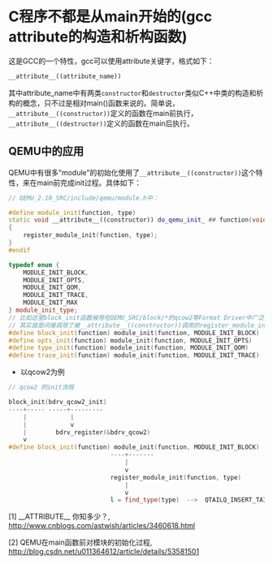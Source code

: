 # C程序不都是从main开始的(gcc attribute的构造和析构函数)

这是GCC的一个特性，gcc可以使用attribute关键字，格式如下：
```cpp
__attribute__((attribute_name))
```
其中attribute_name中有两类`constructor`和`destructor`类似C++中类的构造和析构的概念，只不过是相对main()函数来说的。简单说，`__attribute__((constructor))`定义的函数在main前执行，`__attribute__((destructor))`定义的函数在main后执行。


## QEMU中的应用

QEMU中有很多"module"的初始化使用了`__attribute__((constructor))`这个特性，来在main前完成init过程。具体如下：

```cpp
// QEMU_2.10_SRC/include/qemu/module.h中：

#define module_init(function, type)                                         \
static void __attribute__((constructor)) do_qemu_init_ ## function(void)    \
{                                                                           \
    register_module_init(function, type);                                   \
}
#endif

typedef enum {
    MODULE_INIT_BLOCK,
    MODULE_INIT_OPTS,
    MODULE_INIT_QOM,
    MODULE_INIT_TRACE,
    MODULE_INIT_MAX
} module_init_type;
// 比如这里block_init函数被用在QEMU_SRC/block/*的qcow2等Format Driver中广泛应用，
// 其实就是间接调用了被__attribute__((constructor))调用的register_module_init()
#define block_init(function) module_init(function, MODULE_INIT_BLOCK)
#define opts_init(function) module_init(function, MODULE_INIT_OPTS)
#define type_init(function) module_init(function, MODULE_INIT_QOM)
#define trace_init(function) module_init(function, MODULE_INIT_TRACE)
```

* 以qcow2为例

```cpp
// qcow2 的init流程

block_init(bdrv_qcow2_init)                                                 ------------------------ qcow2.c
----+----- -----+---------
    |            |
    |            v
    |        bdrv_register(&bdrv_qcow2)
    v
#define block_init(function) module_init(function, MODULE_INIT_BLOCK)        ---------- include/qemu/module.h
                            ----+-------
                                |
                                v
                            register_module_init(function, type)
                                |
                                v
                            l = find_type(type)  -->  QTAILQ_INSERT_TAIL(l, e, node);   ------- util/module.c
```


[1] \_\_ATTRIBUTE\_\_ 你知多少？, http://www.cnblogs.com/astwish/articles/3460618.html

[2] QEMU在main函数前对模块的初始化过程, http://blog.csdn.net/u011364612/article/details/53581501